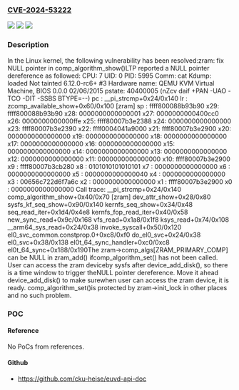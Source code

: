 ### [CVE-2024-53222](https://cve.mitre.org/cgi-bin/cvename.cgi?name=CVE-2024-53222)
![](https://img.shields.io/static/v1?label=Product&message=Linux&color=blue)
![](https://img.shields.io/static/v1?label=Version&message=7ac07a26dea79c3892436bce41cce03dcbd3c4c7%3C%20c7ee791e538537b281f60945298796f0a3971bbd%20&color=brighgreen)
![](https://img.shields.io/static/v1?label=Vulnerability&message=n%2Fa&color=brighgreen)

### Description

In the Linux kernel, the following vulnerability has been resolved:zram: fix NULL pointer in comp_algorithm_show()LTP reported a NULL pointer dereference as followed: CPU: 7 UID: 0 PID: 5995 Comm: cat Kdump: loaded Not tainted 6.12.0-rc6+ #3 Hardware name: QEMU KVM Virtual Machine, BIOS 0.0.0 02/06/2015 pstate: 40400005 (nZcv daif +PAN -UAO -TCO -DIT -SSBS BTYPE=--) pc : __pi_strcmp+0x24/0x140 lr : zcomp_available_show+0x60/0x100 [zram] sp : ffff800088b93b90 x29: ffff800088b93b90 x28: 0000000000000001 x27: 0000000000400cc0 x26: 0000000000000ffe x25: ffff80007b3e2388 x24: 0000000000000000 x23: ffff80007b3e2390 x22: ffff0004041a9000 x21: ffff80007b3e2900 x20: 0000000000000000 x19: 0000000000000000 x18: 0000000000000000 x17: 0000000000000000 x16: 0000000000000000 x15: 0000000000000000 x14: 0000000000000000 x13: 0000000000000000 x12: 0000000000000000 x11: 0000000000000000 x10: ffff80007b3e2900 x9 : ffff80007b3cb280 x8 : 0101010101010101 x7 : 0000000000000000 x6 : 0000000000000000 x5 : 0000000000000040 x4 : 0000000000000000 x3 : 00656c722d6f7a6c x2 : 0000000000000000 x1 : ffff80007b3e2900 x0 : 0000000000000000 Call trace:  __pi_strcmp+0x24/0x140  comp_algorithm_show+0x40/0x70 [zram]  dev_attr_show+0x28/0x80  sysfs_kf_seq_show+0x90/0x140  kernfs_seq_show+0x34/0x48  seq_read_iter+0x1d4/0x4e8  kernfs_fop_read_iter+0x40/0x58  new_sync_read+0x9c/0x168  vfs_read+0x1a8/0x1f8  ksys_read+0x74/0x108  __arm64_sys_read+0x24/0x38  invoke_syscall+0x50/0x120  el0_svc_common.constprop.0+0xc8/0xf0  do_el0_svc+0x24/0x38  el0_svc+0x38/0x138  el0t_64_sync_handler+0xc0/0xc8  el0t_64_sync+0x188/0x190The zram->comp_algs[ZRAM_PRIMARY_COMP] can be NULL in zram_add() ifcomp_algorithm_set() has not been called.  User can access the zram deviceby sysfs after device_add_disk(), so there is a time window to trigger theNULL pointer dereference.  Move it ahead device_add_disk() to make surewhen user can access the zram device, it is ready.  comp_algorithm_set()is protected by zram->init_lock in other places and no such problem.

### POC

#### Reference
No PoCs from references.

#### Github
- https://github.com/cku-heise/euvd-api-doc

